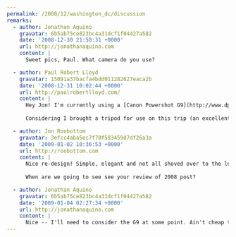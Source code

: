 ```yaml
---
permalink: /2008/12/washington_dc/discussion
remarks:
  - author: Jonathan Aquino
    gravatar: 6b5ab75ce823bc4a31dcf1f04427a582
    date: '2008-12-30 21:58:31 +0000'
    url: http://jonathanaquino.com
    content: |
      Sweet pics, Paul. What camera do you use?

  - author: Paul Robert Lloyd
    gravatar: 15091a37bacfa4bdd011282627eaca2b
    date: '2008-12-31 10:02:44 +0000'
    url: http://paulrobertlloyd.com/
    content: |
      Hey Jon! I'm currently using a [Canon Powershot G9](http://www.dpreview.com/reviews/canong9/)--a camera that falls somewhere between high-end compact and low-end DSLR. This means it's small enough to be able to fit in my trouser pocket (just), but at the expense of some features available in full SLRs (interchangeable lenses, better image sensors etc.)
    
      Considering I brought a tripod for use on this trip (an excellent investment in and of itself), and thus carried camera equipment around in my bag, I'm considering upgrading to a larger EOS range camera -- but this is a big and expensive leap!

  - author: Jon Roobottom
    gravatar: 3efcc4aba5ec7f70f583459d7df26a3a
    date: '2009-01-02 10:36:53 +0000'
    url: http://roobottom.com
    content: |
      Nice re-design! Simple, elegant and not all shoved over to the left!
    
      When are we going to see see your review of 2008 post?

  - author: Jonathan Aquino
    gravatar: 6b5ab75ce823bc4a31dcf1f04427a582
    date: '2009-01-04 02:27:34 +0000'
    url: http://jonathanaquino.com
    content: |
      Nice -- I'll need to consider the G9 at some point. Ain't cheap though.
---
```

